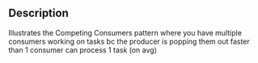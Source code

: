 ## Description

Illustrates the Competing Consumers pattern where you have multiple consumers working on tasks bc the producer is popping them out faster than 1 consumer can process 1 task (on avg)
